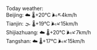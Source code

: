 Today weather:  
Beijing: ☁️   🌡️+20°C 🌬️↖4km/h  
Tianjin: 🌫  🌡️+19°C 🌬️↙15km/h  
Shijiazhuang: ☁️   🌡️+20°C 🌬️↙7km/h  
Tangshan: ☁️   🌡️+17°C 🌬️↙15km/h  
